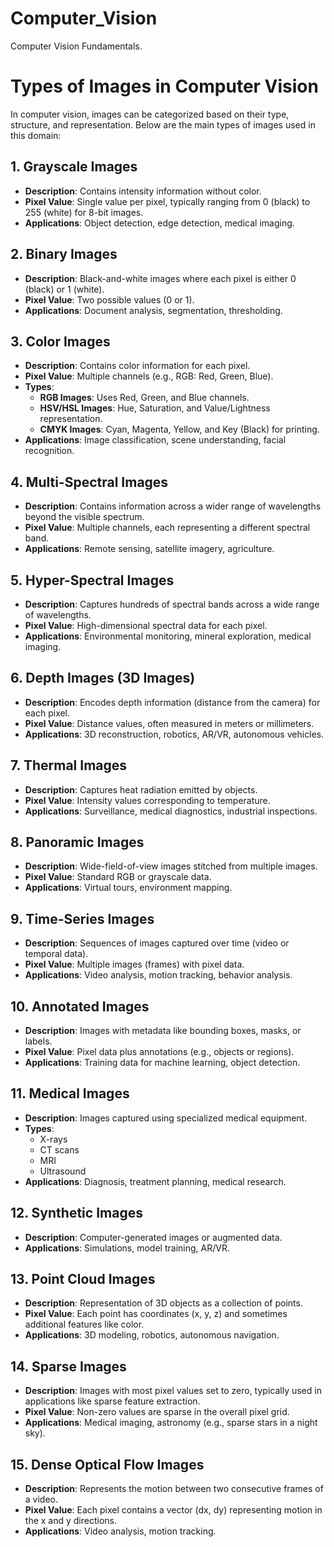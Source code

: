 # Computer_Vision

Computer Vision Fundamentals.

# Types of Images in Computer Vision

In computer vision, images can be categorized based on their type, structure, and representation. Below are the main types of images used in this domain:

## 1. Grayscale Images
- **Description**: Contains intensity information without color.
- **Pixel Value**: Single value per pixel, typically ranging from 0 (black) to 255 (white) for 8-bit images.
- **Applications**: Object detection, edge detection, medical imaging.

## 2. Binary Images
- **Description**: Black-and-white images where each pixel is either 0 (black) or 1 (white).
- **Pixel Value**: Two possible values (0 or 1).
- **Applications**: Document analysis, segmentation, thresholding.

## 3. Color Images
- **Description**: Contains color information for each pixel.
- **Pixel Value**: Multiple channels (e.g., RGB: Red, Green, Blue).
- **Types**:
  - **RGB Images**: Uses Red, Green, and Blue channels.
  - **HSV/HSL Images**: Hue, Saturation, and Value/Lightness representation.
  - **CMYK Images**: Cyan, Magenta, Yellow, and Key (Black) for printing.
- **Applications**: Image classification, scene understanding, facial recognition.

## 4. Multi-Spectral Images
- **Description**: Contains information across a wider range of wavelengths beyond the visible spectrum.
- **Pixel Value**: Multiple channels, each representing a different spectral band.
- **Applications**: Remote sensing, satellite imagery, agriculture.

## 5. Hyper-Spectral Images
- **Description**: Captures hundreds of spectral bands across a wide range of wavelengths.
- **Pixel Value**: High-dimensional spectral data for each pixel.
- **Applications**: Environmental monitoring, mineral exploration, medical imaging.

## 6. Depth Images (3D Images)
- **Description**: Encodes depth information (distance from the camera) for each pixel.
- **Pixel Value**: Distance values, often measured in meters or millimeters.
- **Applications**: 3D reconstruction, robotics, AR/VR, autonomous vehicles.

## 7. Thermal Images
- **Description**: Captures heat radiation emitted by objects.
- **Pixel Value**: Intensity values corresponding to temperature.
- **Applications**: Surveillance, medical diagnostics, industrial inspections.

## 8. Panoramic Images
- **Description**: Wide-field-of-view images stitched from multiple images.
- **Pixel Value**: Standard RGB or grayscale data.
- **Applications**: Virtual tours, environment mapping.

## 9. Time-Series Images
- **Description**: Sequences of images captured over time (video or temporal data).
- **Pixel Value**: Multiple images (frames) with pixel data.
- **Applications**: Video analysis, motion tracking, behavior analysis.

## 10. Annotated Images
- **Description**: Images with metadata like bounding boxes, masks, or labels.
- **Pixel Value**: Pixel data plus annotations (e.g., objects or regions).
- **Applications**: Training data for machine learning, object detection.

## 11. Medical Images
- **Description**: Images captured using specialized medical equipment.
- **Types**:
  - X-rays
  - CT scans
  - MRI
  - Ultrasound
- **Applications**: Diagnosis, treatment planning, medical research.

## 12. Synthetic Images
- **Description**: Computer-generated images or augmented data.
- **Applications**: Simulations, model training, AR/VR.

## 13. Point Cloud Images
- **Description**: Representation of 3D objects as a collection of points.
- **Pixel Value**: Each point has coordinates (x, y, z) and sometimes additional features like color.
- **Applications**: 3D modeling, robotics, autonomous navigation.

## 14. Sparse Images
- **Description**: Images with most pixel values set to zero, typically used in applications like sparse feature extraction.
- **Pixel Value**: Non-zero values are sparse in the overall pixel grid.
- **Applications**: Medical imaging, astronomy (e.g., sparse stars in a night sky).

## 15. Dense Optical Flow Images
- **Description**: Represents the motion between two consecutive frames of a video.
- **Pixel Value**: Each pixel contains a vector (dx, dy) representing motion in the x and y directions.
- **Applications**: Video analysis, motion tracking.
